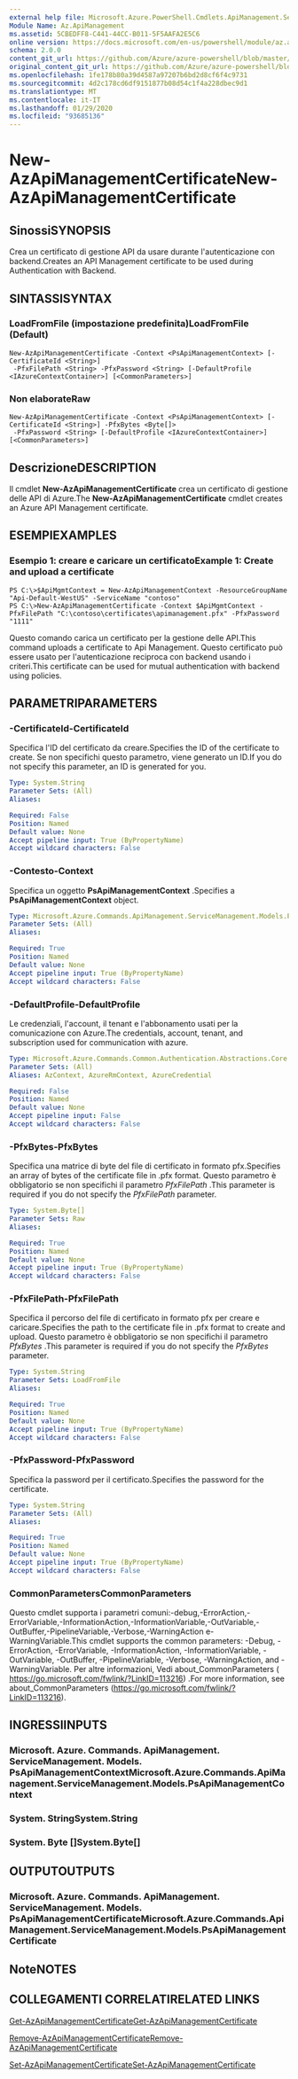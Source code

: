 ```yaml
---
external help file: Microsoft.Azure.PowerShell.Cmdlets.ApiManagement.ServiceManagement.dll-Help.xml
Module Name: Az.ApiManagement
ms.assetid: 5CBEDFF8-C441-44CC-B011-5F5AAFA2E5C6
online version: https://docs.microsoft.com/en-us/powershell/module/az.apimanagement/new-azapimanagementcertificate
schema: 2.0.0
content_git_url: https://github.com/Azure/azure-powershell/blob/master/src/ApiManagement/ApiManagement/help/New-AzApiManagementCertificate.md
original_content_git_url: https://github.com/Azure/azure-powershell/blob/master/src/ApiManagement/ApiManagement/help/New-AzApiManagementCertificate.md
ms.openlocfilehash: 1fe178b80a39d4587a97207b6bd2d8cf6f4c9731
ms.sourcegitcommit: 4d2c178cd6df9151877b08d54c1f4a228dbec9d1
ms.translationtype: MT
ms.contentlocale: it-IT
ms.lasthandoff: 01/29/2020
ms.locfileid: "93685136"
---
```

# <span data-ttu-id="910e3-101">New-AzApiManagementCertificate</span><span class="sxs-lookup"><span data-stu-id="910e3-101">New-AzApiManagementCertificate</span></span>

## <span data-ttu-id="910e3-102">Sinossi</span><span class="sxs-lookup"><span data-stu-id="910e3-102">SYNOPSIS</span></span>
<span data-ttu-id="910e3-103">Crea un certificato di gestione API da usare durante l'autenticazione con backend.</span><span class="sxs-lookup"><span data-stu-id="910e3-103">Creates an API Management certificate to be used during Authentication with Backend.</span></span>

## <span data-ttu-id="910e3-104">SINTASSI</span><span class="sxs-lookup"><span data-stu-id="910e3-104">SYNTAX</span></span>

### <span data-ttu-id="910e3-105">LoadFromFile (impostazione predefinita)</span><span class="sxs-lookup"><span data-stu-id="910e3-105">LoadFromFile (Default)</span></span>
```
New-AzApiManagementCertificate -Context <PsApiManagementContext> [-CertificateId <String>]
 -PfxFilePath <String> -PfxPassword <String> [-DefaultProfile <IAzureContextContainer>] [<CommonParameters>]
```

### <span data-ttu-id="910e3-106">Non elaborate</span><span class="sxs-lookup"><span data-stu-id="910e3-106">Raw</span></span>
```
New-AzApiManagementCertificate -Context <PsApiManagementContext> [-CertificateId <String>] -PfxBytes <Byte[]>
 -PfxPassword <String> [-DefaultProfile <IAzureContextContainer>] [<CommonParameters>]
```

## <span data-ttu-id="910e3-107">Descrizione</span><span class="sxs-lookup"><span data-stu-id="910e3-107">DESCRIPTION</span></span>
<span data-ttu-id="910e3-108">Il cmdlet **New-AzApiManagementCertificate** crea un certificato di gestione delle API di Azure.</span><span class="sxs-lookup"><span data-stu-id="910e3-108">The **New-AzApiManagementCertificate** cmdlet creates an Azure API Management certificate.</span></span>

## <span data-ttu-id="910e3-109">ESEMPI</span><span class="sxs-lookup"><span data-stu-id="910e3-109">EXAMPLES</span></span>

### <span data-ttu-id="910e3-110">Esempio 1: creare e caricare un certificato</span><span class="sxs-lookup"><span data-stu-id="910e3-110">Example 1: Create and upload a certificate</span></span>
```
PS C:\>$ApiMgmtContext = New-AzApiManagementContext -ResourceGroupName "Api-Default-WestUS" -ServiceName "contoso"
PS C:\>New-AzApiManagementCertificate -Context $ApiMgmtContext -PfxFilePath "C:\contoso\certificates\apimanagement.pfx" -PfxPassword "1111"
```

<span data-ttu-id="910e3-111">Questo comando carica un certificato per la gestione delle API.</span><span class="sxs-lookup"><span data-stu-id="910e3-111">This command uploads a certificate to Api Management.</span></span> <span data-ttu-id="910e3-112">Questo certificato può essere usato per l'autenticazione reciproca con backend usando i criteri.</span><span class="sxs-lookup"><span data-stu-id="910e3-112">This certificate can be used for mutual authentication with backend using policies.</span></span>

## <span data-ttu-id="910e3-113">PARAMETRI</span><span class="sxs-lookup"><span data-stu-id="910e3-113">PARAMETERS</span></span>

### <span data-ttu-id="910e3-114">-CertificateId</span><span class="sxs-lookup"><span data-stu-id="910e3-114">-CertificateId</span></span>
<span data-ttu-id="910e3-115">Specifica l'ID del certificato da creare.</span><span class="sxs-lookup"><span data-stu-id="910e3-115">Specifies the ID of the certificate to create.</span></span>
<span data-ttu-id="910e3-116">Se non specifichi questo parametro, viene generato un ID.</span><span class="sxs-lookup"><span data-stu-id="910e3-116">If you do not specify this parameter, an ID is generated for you.</span></span>

```yaml
Type: System.String
Parameter Sets: (All)
Aliases:

Required: False
Position: Named
Default value: None
Accept pipeline input: True (ByPropertyName)
Accept wildcard characters: False
```

### <span data-ttu-id="910e3-117">-Contesto</span><span class="sxs-lookup"><span data-stu-id="910e3-117">-Context</span></span>
<span data-ttu-id="910e3-118">Specifica un oggetto **PsApiManagementContext** .</span><span class="sxs-lookup"><span data-stu-id="910e3-118">Specifies a **PsApiManagementContext** object.</span></span>

```yaml
Type: Microsoft.Azure.Commands.ApiManagement.ServiceManagement.Models.PsApiManagementContext
Parameter Sets: (All)
Aliases:

Required: True
Position: Named
Default value: None
Accept pipeline input: True (ByPropertyName)
Accept wildcard characters: False
```

### <span data-ttu-id="910e3-119">-DefaultProfile</span><span class="sxs-lookup"><span data-stu-id="910e3-119">-DefaultProfile</span></span>
<span data-ttu-id="910e3-120">Le credenziali, l'account, il tenant e l'abbonamento usati per la comunicazione con Azure.</span><span class="sxs-lookup"><span data-stu-id="910e3-120">The credentials, account, tenant, and subscription used for communication with azure.</span></span>

```yaml
Type: Microsoft.Azure.Commands.Common.Authentication.Abstractions.Core.IAzureContextContainer
Parameter Sets: (All)
Aliases: AzContext, AzureRmContext, AzureCredential

Required: False
Position: Named
Default value: None
Accept pipeline input: False
Accept wildcard characters: False
```

### <span data-ttu-id="910e3-121">-PfxBytes</span><span class="sxs-lookup"><span data-stu-id="910e3-121">-PfxBytes</span></span>
<span data-ttu-id="910e3-122">Specifica una matrice di byte del file di certificato in formato pfx.</span><span class="sxs-lookup"><span data-stu-id="910e3-122">Specifies an array of bytes of the certificate file in .pfx format.</span></span>
<span data-ttu-id="910e3-123">Questo parametro è obbligatorio se non specifichi il parametro *PfxFilePath* .</span><span class="sxs-lookup"><span data-stu-id="910e3-123">This parameter is required if you do not specify the *PfxFilePath* parameter.</span></span>

```yaml
Type: System.Byte[]
Parameter Sets: Raw
Aliases:

Required: True
Position: Named
Default value: None
Accept pipeline input: True (ByPropertyName)
Accept wildcard characters: False
```

### <span data-ttu-id="910e3-124">-PfxFilePath</span><span class="sxs-lookup"><span data-stu-id="910e3-124">-PfxFilePath</span></span>
<span data-ttu-id="910e3-125">Specifica il percorso del file di certificato in formato pfx per creare e caricare.</span><span class="sxs-lookup"><span data-stu-id="910e3-125">Specifies the path to the certificate file in .pfx format to create and upload.</span></span>
<span data-ttu-id="910e3-126">Questo parametro è obbligatorio se non specifichi il parametro *PfxBytes* .</span><span class="sxs-lookup"><span data-stu-id="910e3-126">This parameter is required if you do not specify the *PfxBytes* parameter.</span></span>

```yaml
Type: System.String
Parameter Sets: LoadFromFile
Aliases:

Required: True
Position: Named
Default value: None
Accept pipeline input: True (ByPropertyName)
Accept wildcard characters: False
```

### <span data-ttu-id="910e3-127">-PfxPassword</span><span class="sxs-lookup"><span data-stu-id="910e3-127">-PfxPassword</span></span>
<span data-ttu-id="910e3-128">Specifica la password per il certificato.</span><span class="sxs-lookup"><span data-stu-id="910e3-128">Specifies the password for the certificate.</span></span>

```yaml
Type: System.String
Parameter Sets: (All)
Aliases:

Required: True
Position: Named
Default value: None
Accept pipeline input: True (ByPropertyName)
Accept wildcard characters: False
```

### <span data-ttu-id="910e3-129">CommonParameters</span><span class="sxs-lookup"><span data-stu-id="910e3-129">CommonParameters</span></span>
<span data-ttu-id="910e3-130">Questo cmdlet supporta i parametri comuni:-debug,-ErrorAction,-ErrorVariable,-InformationAction,-InformationVariable,-OutVariable,-OutBuffer,-PipelineVariable,-Verbose,-WarningAction e-WarningVariable.</span><span class="sxs-lookup"><span data-stu-id="910e3-130">This cmdlet supports the common parameters: -Debug, -ErrorAction, -ErrorVariable, -InformationAction, -InformationVariable, -OutVariable, -OutBuffer, -PipelineVariable, -Verbose, -WarningAction, and -WarningVariable.</span></span> <span data-ttu-id="910e3-131">Per altre informazioni, Vedi about_CommonParameters ( https://go.microsoft.com/fwlink/?LinkID=113216) .</span><span class="sxs-lookup"><span data-stu-id="910e3-131">For more information, see about_CommonParameters (https://go.microsoft.com/fwlink/?LinkID=113216).</span></span>

## <span data-ttu-id="910e3-132">INGRESSI</span><span class="sxs-lookup"><span data-stu-id="910e3-132">INPUTS</span></span>

### <span data-ttu-id="910e3-133">Microsoft. Azure. Commands. ApiManagement. ServiceManagement. Models. PsApiManagementContext</span><span class="sxs-lookup"><span data-stu-id="910e3-133">Microsoft.Azure.Commands.ApiManagement.ServiceManagement.Models.PsApiManagementContext</span></span>

### <span data-ttu-id="910e3-134">System. String</span><span class="sxs-lookup"><span data-stu-id="910e3-134">System.String</span></span>

### <span data-ttu-id="910e3-135">System. Byte []</span><span class="sxs-lookup"><span data-stu-id="910e3-135">System.Byte[]</span></span>

## <span data-ttu-id="910e3-136">OUTPUT</span><span class="sxs-lookup"><span data-stu-id="910e3-136">OUTPUTS</span></span>

### <span data-ttu-id="910e3-137">Microsoft. Azure. Commands. ApiManagement. ServiceManagement. Models. PsApiManagementCertificate</span><span class="sxs-lookup"><span data-stu-id="910e3-137">Microsoft.Azure.Commands.ApiManagement.ServiceManagement.Models.PsApiManagementCertificate</span></span>

## <span data-ttu-id="910e3-138">Note</span><span class="sxs-lookup"><span data-stu-id="910e3-138">NOTES</span></span>

## <span data-ttu-id="910e3-139">COLLEGAMENTI CORRELATI</span><span class="sxs-lookup"><span data-stu-id="910e3-139">RELATED LINKS</span></span>

[<span data-ttu-id="910e3-140">Get-AzApiManagementCertificate</span><span class="sxs-lookup"><span data-stu-id="910e3-140">Get-AzApiManagementCertificate</span></span>](./Get-AzApiManagementCertificate.md)

[<span data-ttu-id="910e3-141">Remove-AzApiManagementCertificate</span><span class="sxs-lookup"><span data-stu-id="910e3-141">Remove-AzApiManagementCertificate</span></span>](./Remove-AzApiManagementCertificate.md)

[<span data-ttu-id="910e3-142">Set-AzApiManagementCertificate</span><span class="sxs-lookup"><span data-stu-id="910e3-142">Set-AzApiManagementCertificate</span></span>](./Set-AzApiManagementCertificate.md)


